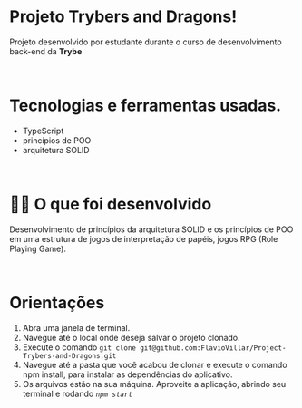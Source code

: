 # Projeto Trybers and Dragons!

Projeto desenvolvido por estudante durante o curso de desenvolvimento back-end da **Trybe**

<br />

# Tecnologias e ferramentas usadas.

- TypeScript
- princípios de POO
- arquitetura SOLID

<br />

# 👨‍💻 O que foi desenvolvido

Desenvolvimento de princípios da arquitetura SOLID e os princípios de POO em uma estrutura de jogos de interpretação de papéis, jogos RPG (Role Playing Game).

<br />

# Orientações

1. Abra uma janela de terminal.
2. Navegue até o local onde deseja salvar o projeto clonado.
3. Execute o comando `git clone git@github.com:FlavioVillar/Project-Trybers-and-Dragons.git`
4. Navegue até a pasta que você acabou de clonar e execute o comando npm install, para instalar as dependências do aplicativo.
5. Os arquivos estão na sua máquina. Aproveite a aplicação, abrindo seu terminal e rodando _`npm start`_